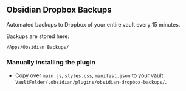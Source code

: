 ## Obsidian Dropbox Backups

Automated backups to Dropbox of your entire vault every 15 minutes.

Backups are stored here:

```
/Apps/Obsidian Backups/
```

### Manually installing the plugin

-   Copy over `main.js`, `styles.css`, `manifest.json` to your vault `VaultFolder/.obsidian/plugins/obsidian-dropbox-backups/`.
